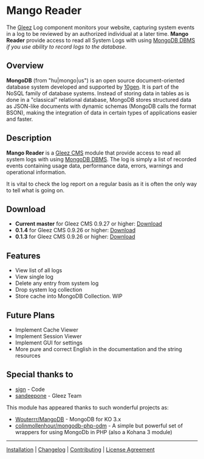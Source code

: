 # Mango Reader

The [Gleez](http://gleezcms.org/) Log component monitors your website, capturing system events in a log to be reviewed by an authorized individual at a later time. __Mango Reader__ provide access to read all System Logs with using [MongoDB DBMS](http://www.mongodb.org) *if you use ability to record logs to the database*.


## Overview

**MongoDB** (from "hu|mongo|us") is an open source document-oriented database system developed and supported by [10gen](http://www.10gen.com/). It is part of the NoSQL family of database systems. Instead of storing data in tables as is done in a "classical" relational database, MongoDB stores structured data as JSON-like documents with dynamic schemas (MongoDB calls the format BSON), making the integration of data in certain types of applications easier and faster.


## Description

**Mango Reader** is a [Gleez CMS](http://gleezcms.org/) module that provide access to read all system logs with using [MongoDB DBMS](http://www.mongodb.org). The log is simply a list of recorded events containing usage data, performance data, errors, warnings and operational information.

It is vital to check the log report on a regular basis as it is often the only way to tell what is going on.


## Download

- **Current master** for Gleez CMS 0.9.27 or higher: [Download](https://github.com/sergeyklay/gleez-mango/archive/master.zip)
- **0.1.4** for Gleez CMS 0.9.26 or higher: [Download](https://github.com/sergeyklay/gleez-mango/archive/v0.1.4.zip)
- **0.1.3** for Gleez CMS 0.9.26 or higher: [Download](https://github.com/sergeyklay/gleez-mango/archive/v0.1.3.zip)

## Features

- View list of all logs
- View single log
- Delete any entry from system log
- Drop system log collection
- Store cache into MongoDB Collection. WIP


## Future Plans

- Implement Cache Viewer
- Implement Session Viewer
- Implement GUI for settings
- More pure and correct English in the documentation and the string resources


##  Special thanks to

- [sign](https://github.com/sergey-sign) - Code
- [sandeepone](https://github.com/sandeepone) - Gleez Team

This module has appeared thanks to such wonderful projects as:

- [Wouterrr/MangoDB](https://github.com/Wouterrr/MangoDB) - MongoDB for KO 3.x
- [colinmollenhour/mongodb-php-odm](https://github.com/colinmollenhour/mongodb-php-odm) - A simple but powerful set of wrappers for using MongoDb in PHP (also a Kohana 3 module)


***

[Installation](https://github.com/sergeyklay/gleez-mango/wiki/Installation) | [Changelog](https://github.com/sergeyklay/gleez-mango/wiki/Changelog) | [Contributing](https://github.com/sergeyklay/gleez-mango/wiki/Contributing) | [License Agreement](https://github.com/sergeyklay/gleez-mango/wiki/License-Agreement)